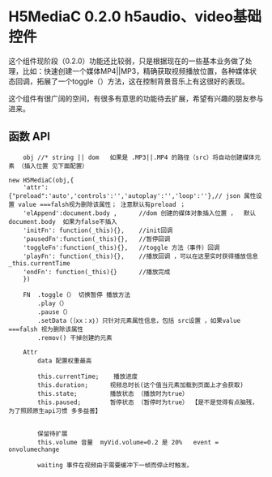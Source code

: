 # H5MediaC 0.2.0  h5audio、video基础控件

这个组件现阶段（0.2.0）功能还比较弱，只是根据现在的一些基本业务做了处理，比如：快速创建一个媒体MP4||MP3，精确获取视频播放位置，各种媒体状态回调，拓展了一个toggle（）方法，这在控制背景音乐上有这很好的表现。

这个组件有很广阔的空间，有很多有意思的功能待去扩展，希望有兴趣的朋友参与进来。

## 函数 API

```
	obj	//* string || dom   如果是 .MP3||.MP4 的路径（src）将自动创建媒体元素 （插入位置 见下面配置）  

new H5MediaC(obj,{
	'attr': {"preload":'auto','controls':'','autoplay':'','loop':''},// json 属性设置 value ===falsh视为删除该属性； 注意默认有preload ；
	'elAppend':document.body , 		//dom 创建的媒体对象插入位置 ，  默认document.body  如果为false不插入
	'initFn': function(_this){},	//init回调
	'pausedFn':function(_this){},	//暂停回调
	'toggleFn':function(_this){},	//toggle 方法（事件）回调
	'playFn': function(_this){},	//播放回调 ，可以在这里实时获得播放信息  _this.currentTime
	'endFn': function(_this){}		//播放完成
  	})
	  
	FN	.toggle（） 切换暂停 播放方法
		.play（）
		.pause（）
		.setData（｛xx：x｝）只针对元素属性信息，包括 src设置 ，如果value ===falsh 视为删除该属性
		.remov() 干掉创建的元素
		
	Attr
		data 配置权重最高
		
		this.currentTime;	 播放进度
		this.duration;		视频总时长(这个值当元素加载到页面上才会获取)
		this.state; 		播放状态 （播放时为true）
		this.paused; 		暂停状态 （暂停时为true） 【是不是觉得有点脑残，为了照顾原生api习惯 多多益善】
		
		
		保留待扩展
		this.volume	音量  myVid.volume=0.2 是 20%   event = onvolumechange
		
		waiting 事件在视频由于需要缓冲下一帧而停止时触发。
```

